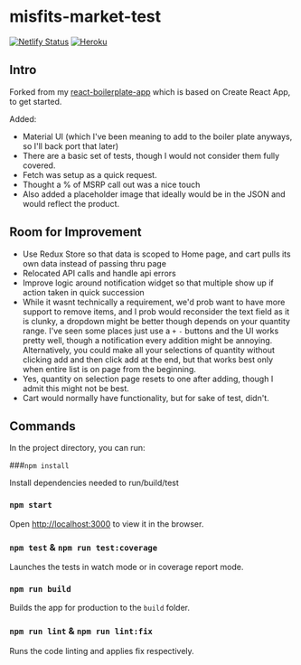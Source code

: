# misfits-market-test

[![Netlify Status](https://api.netlify.com/api/v1/badges/92cfec53-5f31-4fc0-9658-b8b328e0bac1/deploy-status)](https://app.netlify.com/sites/misfits-market-test/deploys) [![Heroku](https://heroku-badge.herokuapp.com/?app=misfits-market-test)](<https://misfits-market-test.herokuapp.com/>)

## Intro

Forked from my [react-boilerplate-app](<https://github.com/willbuckingham/react-boilerplate-app>) which is based on Create React App, to get started.

Added:

* Material UI (which I've been meaning to add to the boiler plate anyways, so I'll back port that later)
* There are a basic set of tests, though I would not consider them fully covered.
* Fetch was setup as a quick request.
* Thought a % of MSRP call out was a nice touch
* Also added a placeholder image that ideally would be in the JSON and would reflect the product.

## Room for Improvement

* Use Redux Store so that data is scoped to Home page, and cart pulls its own data instead of passing thru page
* Relocated API calls and handle api errors
* Improve logic around notification widget so that multiple show up if action taken in quick succession
* While it wasnt technically a requirement, we'd prob want to have more support to remove items, and I prob would reconsider the text field as it is clunky, a dropdown might be better though depends on your quantity range.  I've seen some places just use a `+` `-` buttons and the UI works pretty well, though a notification every addition might be annoying.  Alternatively, you could make all your selections of quantity without clicking add and then click add at the end, but that works best only when entire list is on page from the beginning.
* Yes, quantity on selection page resets to one after adding, though I admit this might not be best.
* Cart would normally have functionality, but for sake of test, didn't.

## Commands

In the project directory, you can run:

###`npm install`

Install dependencies needed to run/build/test

### `npm start`


Open [http://localhost:3000](http://localhost:3000) to view it in the browser.

### `npm test` & `npm run test:coverage`

Launches the tests in watch mode or in coverage report mode.

### `npm run build`

Builds the app for production to the `build` folder.

### `npm run lint` & `npm run lint:fix`

Runs the code linting and applies fix respectively.
